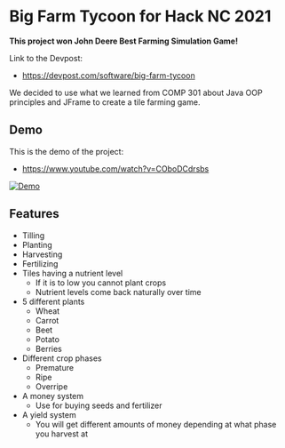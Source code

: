 # Big Farm Tycoon for Hack NC 2021

**This project won John Deere Best Farming Simulation Game!** 

Link to the Devpost:

- https://devpost.com/software/big-farm-tycoon

We decided to use what we learned from COMP 301 about Java OOP principles and JFrame to create a tile farming game. 

## Demo
 This is the demo of the project:

- https://www.youtube.com/watch?v=COboDCdrsbs

[![Demo](https://img.youtube.com/vi/COboDCdrsbs/0.jpg)](https://www.youtube.com/watch?v=COboDCdrsbs)

## Features
- Tilling
- Planting
- Harvesting
- Fertilizing
- Tiles having a nutrient level 
  - If it is to low you cannot plant crops
  - Nutrient levels come back naturally over time
- 5 different plants
  - Wheat
  - Carrot
  - Beet
  - Potato
  - Berries
- Different crop phases
  - Premature
  - Ripe
  - Overripe
- A money system
  - Use for buying seeds and fertilizer
- A yield system 
  - You will get different amounts of money depending at what phase you harvest at
